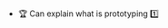 * <span id="outcome-prototyping-introduction-one">:trophy: Can explain what is prototyping :one:</span>
